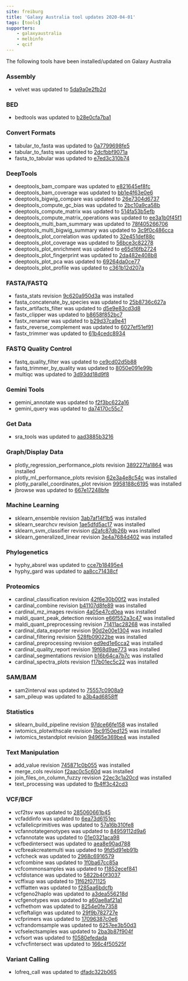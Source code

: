 ```yaml
---
site: freiburg
title: 'Galaxy Australia tool updates 2020-04-01'
tags: [tools]
supporters:
    - galaxyaustralia
    - melbinfo
    - qcif
---
```


The following tools have been installed/updated on Galaxy Australia


### Assembly

 - velvet was updated to [5da9a0e2fb2d](https://toolshed.g2.bx.psu.edu/view/devteam/velvet/5da9a0e2fb2d)

### BED

 - bedtools was updated to [b28e0cfa7ba1](https://toolshed.g2.bx.psu.edu/view/iuc/bedtools/b28e0cfa7ba1)

### Convert Formats

 - tabular_to_fasta was updated to [0a7799698fe5](https://toolshed.g2.bx.psu.edu/view/devteam/tabular_to_fasta/0a7799698fe5)
 - tabular_to_fastq was updated to [2dcfbbf9071a](https://toolshed.g2.bx.psu.edu/view/devteam/tabular_to_fastq/2dcfbbf9071a)
 - fasta_to_tabular was updated to [e7ed3c310b74](https://toolshed.g2.bx.psu.edu/view/devteam/fasta_to_tabular/e7ed3c310b74)

### DeepTools

 - deeptools_bam_compare was updated to [e821645ef8fc](https://toolshed.g2.bx.psu.edu/view/bgruening/deeptools_bam_compare/e821645ef8fc)
 - deeptools_bam_coverage was updated to [bb1e4f63e0e6](https://toolshed.g2.bx.psu.edu/view/bgruening/deeptools_bam_coverage/bb1e4f63e0e6)
 - deeptools_bigwig_compare was updated to [26e7304d6737](https://toolshed.g2.bx.psu.edu/view/bgruening/deeptools_bigwig_compare/26e7304d6737)
 - deeptools_compute_gc_bias was updated to [2bc10a9ca58b](https://toolshed.g2.bx.psu.edu/view/bgruening/deeptools_compute_gc_bias/2bc10a9ca58b)
 - deeptools_compute_matrix was updated to [514fa53b5efb](https://toolshed.g2.bx.psu.edu/view/bgruening/deeptools_compute_matrix/514fa53b5efb)
 - deeptools_compute_matrix_operations was updated to [ee3a1b0f45f1](https://toolshed.g2.bx.psu.edu/view/bgruening/deeptools_compute_matrix_operations/ee3a1b0f45f1)
 - deeptools_multi_bam_summary was updated to [78f405266706](https://toolshed.g2.bx.psu.edu/view/bgruening/deeptools_multi_bam_summary/78f405266706)
 - deeptools_multi_bigwig_summary was updated to [3c9f0c486cca](https://toolshed.g2.bx.psu.edu/view/bgruening/deeptools_multi_bigwig_summary/3c9f0c486cca)
 - deeptools_plot_correlation was updated to [32e451def88c](https://toolshed.g2.bx.psu.edu/view/bgruening/deeptools_plot_correlation/32e451def88c)
 - deeptools_plot_coverage was updated to [56bce3c82278](https://toolshed.g2.bx.psu.edu/view/bgruening/deeptools_plot_coverage/56bce3c82278)
 - deeptools_plot_enrichment was updated to [e65d16fb2724](https://toolshed.g2.bx.psu.edu/view/bgruening/deeptools_plot_enrichment/e65d16fb2724)
 - deeptools_plot_fingerprint was updated to [2da482e408b8](https://toolshed.g2.bx.psu.edu/view/bgruening/deeptools_plot_fingerprint/2da482e408b8)
 - deeptools_plot_pca was updated to [69264da0ce77](https://toolshed.g2.bx.psu.edu/view/bgruening/deeptools_plot_pca/69264da0ce77)
 - deeptools_plot_profile was updated to [c361b12d207a](https://toolshed.g2.bx.psu.edu/view/bgruening/deeptools_plot_profile/c361b12d207a)

### FASTA/FASTQ

 - fasta_stats revision [9c620a950d3a](https://toolshed.g2.bx.psu.edu/view/iuc/fasta_stats/9c620a950d3a) was installed
 - fasta_concatenate_by_species was updated to [25b8736c627a](https://toolshed.g2.bx.psu.edu/view/devteam/fasta_concatenate_by_species/25b8736c627a)
 - fastx_artifacts_filter was updated to [d5e9e83cd3d8](https://toolshed.g2.bx.psu.edu/view/devteam/fastx_artifacts_filter/d5e9e83cd3d8)
 - fastx_clipper was updated to [b8658f852bc7](https://toolshed.g2.bx.psu.edu/view/devteam/fastx_clipper/b8658f852bc7)
 - fastx_renamer was updated to [b29d37ca9e41](https://toolshed.g2.bx.psu.edu/view/devteam/fastx_renamer/b29d37ca9e41)
 - fastx_reverse_complement was updated to [6027ef51ef91](https://toolshed.g2.bx.psu.edu/view/devteam/fastx_reverse_complement/6027ef51ef91)
 - fastx_trimmer was updated to [61b4cedc8934](https://toolshed.g2.bx.psu.edu/view/devteam/fastx_trimmer/61b4cedc8934)

### FASTQ Quality Control

 - fastq_quality_filter was updated to [ce9cd02d5b88](https://toolshed.g2.bx.psu.edu/view/devteam/fastq_quality_filter/ce9cd02d5b88)
 - fastq_trimmer_by_quality was updated to [8050e091e99b](https://toolshed.g2.bx.psu.edu/view/devteam/fastq_trimmer_by_quality/8050e091e99b)
 - multiqc was updated to [3d93dd18d9f8](https://toolshed.g2.bx.psu.edu/view/iuc/multiqc/3d93dd18d9f8)

### Gemini Tools

 - gemini_annotate was updated to [f2f3bc622a16](https://toolshed.g2.bx.psu.edu/view/iuc/gemini_annotate/f2f3bc622a16)
 - gemini_query was updated to [da74170c55c7](https://toolshed.g2.bx.psu.edu/view/iuc/gemini_query/da74170c55c7)

### Get Data

 - sra_tools was updated to [aad3885b3216](https://toolshed.g2.bx.psu.edu/view/iuc/sra_tools/aad3885b3216)

### Graph/Display Data

 - plotly_regression_performance_plots revision [389227fa1864](https://toolshed.g2.bx.psu.edu/view/bgruening/plotly_regression_performance_plots/389227fa1864) was installed
 - plotly_ml_performance_plots revision [62e3a4e8c54c](https://toolshed.g2.bx.psu.edu/view/bgruening/plotly_ml_performance_plots/62e3a4e8c54c) was installed
 - plotly_parallel_coordinates_plot revision [9958188c6195](https://toolshed.g2.bx.psu.edu/view/bgruening/plotly_parallel_coordinates_plot/9958188c6195) was installed
 - jbrowse was updated to [667e17248bfe](https://toolshed.g2.bx.psu.edu/view/iuc/jbrowse/667e17248bfe)

### Machine Learning

 - sklearn_ensemble revision [3ab7af14f1b5](https://toolshed.g2.bx.psu.edu/view/bgruening/sklearn_ensemble/3ab7af14f1b5) was installed
 - sklearn_searchcv revision [1ae5dfd5ac17](https://toolshed.g2.bx.psu.edu/view/bgruening/sklearn_searchcv/1ae5dfd5ac17) was installed
 - sklearn_svm_classifier revision [d2afc87db26b](https://toolshed.g2.bx.psu.edu/view/bgruening/sklearn_svm_classifier/d2afc87db26b) was installed
 - sklearn_generalized_linear revision [3e4a7684d402](https://toolshed.g2.bx.psu.edu/view/bgruening/sklearn_generalized_linear/3e4a7684d402) was installed

### Phylogenetics

 - hyphy_absrel was updated to [cce7b18495e4](https://toolshed.g2.bx.psu.edu/view/iuc/hyphy_absrel/cce7b18495e4)
 - hyphy_gard was updated to [aa8cc71438cf](https://toolshed.g2.bx.psu.edu/view/iuc/hyphy_gard/aa8cc71438cf)

### Proteomics

 - cardinal_classification revision [42f6e30b00f2](https://toolshed.g2.bx.psu.edu/view/galaxyp/cardinal_classification/42f6e30b00f2) was installed
 - cardinal_combine revision [b41107d8fe89](https://toolshed.g2.bx.psu.edu/view/galaxyp/cardinal_combine/b41107d8fe89) was installed
 - cardinal_mz_images revision [4a05e47cd0ea](https://toolshed.g2.bx.psu.edu/view/galaxyp/cardinal_mz_images/4a05e47cd0ea) was installed
 - maldi_quant_peak_detection revision [e66f552a3c47](https://toolshed.g2.bx.psu.edu/view/galaxyp/maldi_quant_peak_detection/e66f552a3c47) was installed
 - maldi_quant_preprocessing revision [71411ac28268](https://toolshed.g2.bx.psu.edu/view/galaxyp/maldi_quant_preprocessing/71411ac28268) was installed
 - cardinal_data_exporter revision [90d2e00e1304](https://toolshed.g2.bx.psu.edu/view/galaxyp/cardinal_data_exporter/90d2e00e1304) was installed
 - cardinal_filtering revision [528fb09022be](https://toolshed.g2.bx.psu.edu/view/galaxyp/cardinal_filtering/528fb09022be) was installed
 - cardinal_preprocessing revision [ed9ed1e6cca2](https://toolshed.g2.bx.psu.edu/view/galaxyp/cardinal_preprocessing/ed9ed1e6cca2) was installed
 - cardinal_quality_report revision [19f68d9ae773](https://toolshed.g2.bx.psu.edu/view/galaxyp/cardinal_quality_report/19f68d9ae773) was installed
 - cardinal_segmentations revision [b16b64ca7b7c](https://toolshed.g2.bx.psu.edu/view/galaxyp/cardinal_segmentations/b16b64ca7b7c) was installed
 - cardinal_spectra_plots revision [f17b01ec5c22](https://toolshed.g2.bx.psu.edu/view/galaxyp/cardinal_spectra_plots/f17b01ec5c22) was installed

### SAM/BAM

 - sam2interval was updated to [75557c0908a9](https://toolshed.g2.bx.psu.edu/view/devteam/sam2interval/75557c0908a9)
 - sam_pileup was updated to [a3b4ad6858ff](https://toolshed.g2.bx.psu.edu/view/devteam/sam_pileup/a3b4ad6858ff)

### Statistics

 - sklearn_build_pipeline revision [97dce66fe158](https://toolshed.g2.bx.psu.edu/view/bgruening/sklearn_build_pipeline/97dce66fe158) was installed
 - iwtomics_plotwithscale revision [1bc9150ed125](https://toolshed.g2.bx.psu.edu/view/iuc/iwtomics_plotwithscale/1bc9150ed125) was installed
 - iwtomics_testandplot revision [94965e369be4](https://toolshed.g2.bx.psu.edu/view/iuc/iwtomics_testandplot/94965e369be4) was installed

### Text Manipulation

 - add_value revision [745871c0b055](https://toolshed.g2.bx.psu.edu/view/devteam/add_value/745871c0b055) was installed
 - merge_cols revision [f2aac0c5c60d](https://toolshed.g2.bx.psu.edu/view/devteam/merge_cols/f2aac0c5c60d) was installed
 - join_files_on_column_fuzzy revision [22ec3c1a20cd](https://toolshed.g2.bx.psu.edu/view/bgruening/join_files_on_column_fuzzy/22ec3c1a20cd) was installed
 - text_processing was updated to [fb4ff3c42cd3](https://toolshed.g2.bx.psu.edu/view/bgruening/text_processing/fb4ff3c42cd3)

### VCF/BCF

 - vcf2tsv was updated to [285060661b45](https://toolshed.g2.bx.psu.edu/view/devteam/vcf2tsv/285060661b45)
 - vcfaddinfo was updated to [6ea73d6151ec](https://toolshed.g2.bx.psu.edu/view/devteam/vcfaddinfo/6ea73d6151ec)
 - vcfallelicprimitives was updated to [57a16b310fe8](https://toolshed.g2.bx.psu.edu/view/devteam/vcfallelicprimitives/57a16b310fe8)
 - vcfannotategenotypes was updated to [84959112d9a6](https://toolshed.g2.bx.psu.edu/view/devteam/vcfannotategenotypes/84959112d9a6)
 - vcfannotate was updated to [01e0321aca98](https://toolshed.g2.bx.psu.edu/view/devteam/vcfannotate/01e0321aca98)
 - vcfbedintersect was updated to [aea8e90ad788](https://toolshed.g2.bx.psu.edu/view/devteam/vcfbedintersect/aea8e90ad788)
 - vcfbreakcreatemulti was updated to [9fd5d91eb91b](https://toolshed.g2.bx.psu.edu/view/devteam/vcfbreakcreatemulti/9fd5d91eb91b)
 - vcfcheck was updated to [2968c6916579](https://toolshed.g2.bx.psu.edu/view/devteam/vcfcheck/2968c6916579)
 - vcfcombine was updated to [1f0ba67cc85a](https://toolshed.g2.bx.psu.edu/view/devteam/vcfcombine/1f0ba67cc85a)
 - vcfcommonsamples was updated to [f1852ecef841](https://toolshed.g2.bx.psu.edu/view/devteam/vcfcommonsamples/f1852ecef841)
 - vcfdistance was updated to [5822b40f3037](https://toolshed.g2.bx.psu.edu/view/devteam/vcfdistance/5822b40f3037)
 - vcffixup was updated to [11f62f071125](https://toolshed.g2.bx.psu.edu/view/devteam/vcffixup/11f62f071125)
 - vcfflatten was updated to [f285aa6bdcfb](https://toolshed.g2.bx.psu.edu/view/devteam/vcfflatten/f285aa6bdcfb)
 - vcfgeno2haplo was updated to [a3dea556218d](https://toolshed.g2.bx.psu.edu/view/devteam/vcfgeno2haplo/a3dea556218d)
 - vcfgenotypes was updated to [a60ae8af21a1](https://toolshed.g2.bx.psu.edu/view/devteam/vcfgenotypes/a60ae8af21a1)
 - vcfhethom was updated to [8254e0fe7358](https://toolshed.g2.bx.psu.edu/view/devteam/vcfhethom/8254e0fe7358)
 - vcfleftalign was updated to [29f9b782727e](https://toolshed.g2.bx.psu.edu/view/devteam/vcfleftalign/29f9b782727e)
 - vcfprimers was updated to [17096387c0e6](https://toolshed.g2.bx.psu.edu/view/devteam/vcfprimers/17096387c0e6)
 - vcfrandomsample was updated to [6257ee3b50d3](https://toolshed.g2.bx.psu.edu/view/devteam/vcfrandomsample/6257ee3b50d3)
 - vcfselectsamples was updated to [2ba3b87f904f](https://toolshed.g2.bx.psu.edu/view/devteam/vcfselectsamples/2ba3b87f904f)
 - vcfsort was updated to [f0580efedada](https://toolshed.g2.bx.psu.edu/view/devteam/vcfsort/f0580efedada)
 - vcfvcfintersect was updated to [166c4f50525f](https://toolshed.g2.bx.psu.edu/view/devteam/vcfvcfintersect/166c4f50525f)

### Variant Calling

 - lofreq_call was updated to [dfadc322b065](https://toolshed.g2.bx.psu.edu/view/iuc/lofreq_call/dfadc322b065)
